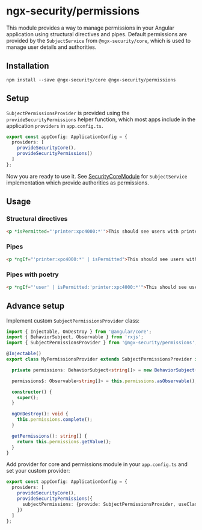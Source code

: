# ngx-security/permissions

This module provides a way to manage permissions in your Angular application using structural directives and pipes. Default permissions are provided by the `SubjectService` from `@ngx-security/core`, which is used to manage user details and authorities.

## Installation

```shell script
npm install --save @ngx-security/core @ngx-security/permissions
```

## Setup

`SubjectPermissionsProvider` is provided using the `provideSecurityPermissions` helper function, which most apps include in the application `providers` in `app.config.ts`.

```typescript
export const appConfig: ApplicationConfig = {
  providers: [
    provideSecurityCore(),
    provideSecurityPermissions()
  ]
};
```

Now you are ready to use it. See [SecurityCoreModule](https://github.com/xbranch/ngx-security/tree/develop/projects/core) for `SubjectService` implementation which provide authorities as permissions.

## Usage

### Structural directives

```html
<p *isPermitted="'printer:xpc4000:*'">This should see users with printer:xpc4000:*</p>
```

### Pipes

```html
<p *ngIf="'printer:xpc4000:*' | isPermitted">This should see users with printer:xpc4000:*</p>
```

### Pipes with poetry

```html
<p *ngIf="'user' | isPermitted:'printer:xpc4000:*'">This should see users with printer:xpc4000:*</p>`
```

## Advance setup

Implement custom `SubjectPermissionsProvider` class:

```typescript
import { Injectable, OnDestroy } from '@angular/core';
import { BehaviorSubject, Observable } from 'rxjs';
import { SubjectPermissionsProvider } from '@ngx-security/permissions';

@Injectable()
export class MyPermissionsProvider extends SubjectPermissionsProvider implements OnDestroy {

  private permissions: BehaviorSubject<string[]> = new BehaviorSubject(['printer:xpc5000:print', 'printer:xpc4000:*', 'nas:timeCapsule,fritzbox:read']);

  permissions$: Observable<string[]> = this.permissions.asObservable();

  constructor() {
    super();
  }

  ngOnDestroy(): void {
    this.permissions.complete();
  }

  getPermissions(): string[] {
    return this.permissions.getValue();
  }
}
```

Add provider for core and permissions module in your `app.config.ts` and set your custom provider:

```typescript
export const appConfig: ApplicationConfig = {
  providers: [
    provideSecurityCore(),
    provideSecurityPermissions({
      subjectPermissions: {provide: SubjectPermissionsProvider, useClass: MyPermissionsProvider}
    })
  ]
};
```
